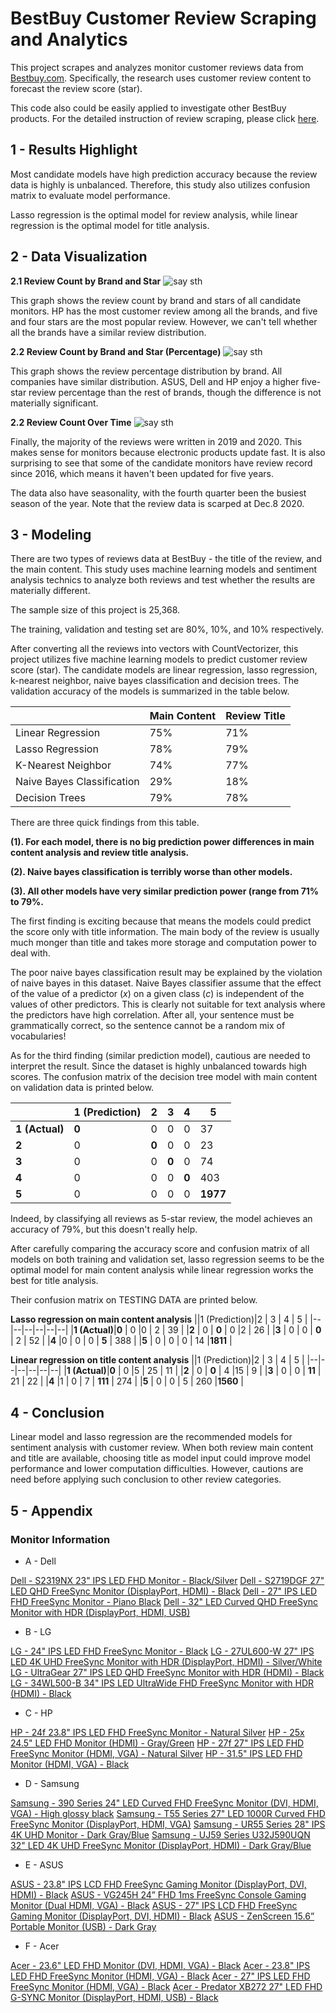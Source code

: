
# BestBuy Customer Review Scraping and Analytics

This project scrapes and analyzes monitor customer reviews data from [Bestbuy.com](https://www.bestbuy.com). Specifically, the research uses customer review content to forecast the review score (star).

This code also could be easily applied to investigate other BestBuy products. For the detailed instruction of review scraping, please click [here](https://github.com/simon201918/BestBuy_Customer_Review_Scraping_And_Analytics/blob/main/Data%20Scraping%20Instruction.md).

## 1 - Results Highlight
Most candidate models have high prediction accuracy because the review data is highly is unbalanced. Therefore, this study also utilizes confusion matrix to evaluate model performance.

Lasso regression is the optimal model for review analysis, while linear regression is the optimal model for title analysis.

## 2 - Data Visualization
**2.1 Review Count by Brand and Star**
  ![say sth](https://github.com/simon201918/BestBuy_Customer_Review_Scraping_And_Analytics/blob/main/Pictures/1.1%20Count%20by%20Brand%20and%20Star.png?raw=true)

This graph shows the review count by brand and stars of all candidate monitors. HP has the most customer review among all the brands, and five and four stars are the most popular review. However, we can't tell whether all the brands have a similar review distribution.

**2.2 Review Count by Brand and Star (Percentage)**
![say sth](https://github.com/simon201918/BestBuy_Customer_Review_Scraping_And_Analytics/blob/main/Pictures/1.2%20Count%20by%20Brand%20and%20Star%20(Percentage).png?raw=true)

This graph shows the review percentage distribution by brand. All companies have similar distribution. ASUS, Dell and HP enjoy a higher five-star review percentage than the rest of brands, though the difference is not materially significant.

**2.2 Review Count Over Time**
![say sth](https://github.com/simon201918/BestBuy_Customer_Review_Scraping_And_Analytics/blob/main/Pictures/2.%20Review%20Count%20Over%20Time.png?raw=true)


Finally, the majority of the reviews were written in 2019 and 2020. This makes sense for monitors because electronic products update fast. It is also surprising to see that some of the candidate monitors have review record since 2016, which means it haven't been updated for five years.

The data also have seasonality, with the fourth quarter been the busiest season of the year. Note that the review data is scarped at Dec.8 2020.

## 3 - Modeling

There are two types of reviews data at BestBuy - the title of the review, and the main content. This study uses machine learning models and sentiment analysis technics to analyze both reviews and test whether the results are materially different.

The sample size of this project is 25,368.

The training, validation and testing set are 80%, 10%, and 10% respectively.

After converting all the reviews into vectors with CountVectorizer, this project utilizes five machine learning models to predict customer review score (star). The candidate models are linear regression, lasso regression, k-nearest neighbor, naive bayes classification and decision trees. The validation accuracy of the models is summarized in the table below.

|  |Main Content|Review Title	|
|--|--|--|
|Linear Regression  |75%  |71%	 |
|Lasso Regression  |78%  |79%	 |
|K-Nearest Neighbor  |74% |77% |
|Naive Bayes Classification  |29%  |18%	 |
|Decision Trees |79%|78%	 |

There are three quick findings from this table. 


**(1). For each model, there is no big prediction power differences in main content analysis and review title analysis.**

**(2). Naive bayes classification is terribly worse than other models.**

**(3). All other models have very similar prediction power (range from 71% to 79%.**

The first finding is exciting because that means the models could predict the score only with title information. The main body of the review is usually much monger than title and takes more storage and computation power to deal with.

The poor naive bayes classification result may be explained by the violation of naive bayes in this dataset. Naive Bayes classifier assume that the effect of the value of a predictor (_x_) on a given class (_c_) is independent of the values of other predictors. This is clearly not suitable for text analysis where the predictors have high correlation. After all, your sentence must be grammatically correct, so the sentence cannot be a random mix of vocabularies!

As for the third finding (similar prediction model), cautious are needed to interpret the result. Since the dataset is highly unbalanced towards high scores. The confusion matrix of the decision tree model with main content on validation data is printed below.

|  |1 (Prediction)  |2 | 3 | 4 | 5 |
|--|--|--|--|--|--|
|**1 (Actual)**   |**0**  | 0 |0  | 0 | 37 |
|**2**  | 0 | **0** | 0 |0  | 23 |
|**3**  | 0 | 0 | **0** | 0 | 74 |
|**4** |0  | 0 | 0 | **0** | 403 |
|**5** | 0 | 0 | 0 | 0 |**1977**  |


Indeed, by classifying all reviews as 5-star review, the model achieves an accuracy of 79%, but this doesn't really help.

After carefully comparing the accuracy score and confusion matrix of all models on both training and validation set, lasso regression seems to be the optimal model for main content analysis while linear regression works the best for title analysis.

Their confusion matrix on TESTING DATA are printed below.

**Lasso regression on main content analysis**
||1 (Prediction)|2 | 3 | 4 | 5 |
|--|--|--|--|--|--|
|**1  (Actual)**|**0**  | 0 |0  | 2 | 39 |
|**2** 			 | 0 | **0** | 0 |2  | 26 |
|**3**			 | 0 | 0 | **0** | 2 | 52 |
|**4**			 |0  | 0 | 0 | **5** | 388 |
|**5**			 | 0 | 0 | 0 | 14 |**1811**  |

**Linear regression on title content analysis**
||1 (Prediction)|2 | 3 | 4 | 5 |
|--|--|--|--|--|--|
|**1  (Actual)**|**0**  | 0 |5  | 25 | 11 |
|**2**			 | 0 | **0** | 4 |15  | 9 |
|**3** 			 | 0 | 0 | **11** | 21 | 22 |
|**4** 			 |1  | 0 | 7 | **111** | 274 |
|**5** 			 | 0 | 0 | 5 | 260 |**1560**  |

## 4 - Conclusion
Linear model and lasso regression are the recommended models for sentiment analysis with customer review. When both review main content and title are available, choosing title as model input could improve model performance and lower computation difficulties. However, cautions are need before applying such conclusion to other review categories.

## 5 - Appendix
### Monitor  Information
* A - Dell

[Dell - S2319NX 23" IPS LED FHD Monitor - Black/Silver](https://www.bestbuy.com/site/dell-s2319nx-23-ips-led-fhd-monitor-black-silver/6237640.p?skuId=6237640)
[Dell - S2719DGF 27" LED QHD FreeSync Monitor (DisplayPort, HDMI) - Black](https://www.bestbuy.com/site/dell-s2719dgf-27-led-qhd-freesync-monitor-displayport-hdmi-black/6293714.p?skuId=6293714)
[Dell - 27" IPS LED FHD FreeSync Monitor - Piano Black](https://www.bestbuy.com/site/dell-27-ips-led-fhd-freesync-monitor-piano-black/6394138.p?skuId=6394138)
[Dell - 32" LED Curved QHD FreeSync Monitor with HDR (DisplayPort, HDMI, USB)](https://www.bestbuy.com/site/dell-32-led-curved-qhd-freesync-monitor-with-hdr-displayport-hdmi-usb/6375331.p?skuId=6375331)

* B - LG

[LG - 24" IPS LED FHD FreeSync Monitor - Black](https://www.bestbuy.com/site/lg-24-ips-led-fhd-freesync-monitor-black/6362423.p?skuId=6362423)
[LG - 27UL600-W 27" IPS LED 4K UHD FreeSync Monitor with HDR (DisplayPort, HDMI) - Silver/White](https://www.bestbuy.com/site/lg-27ul600-w-27-ips-led-4k-uhd-freesync-monitor-with-hdr-displayport-hdmi-silver-white/6329956.p?skuId=6329956)
[LG - UltraGear 27" IPS LED QHD FreeSync Monitor with HDR (HDMI) - Black](https://www.bestbuy.com/site/lg-ultragear-27-ips-led-qhd-freesync-monitor-with-hdr-hdmi-black/6358119.p?skuId=6358119)
[LG - 34WL500-B 34" IPS LED UltraWide FHD FreeSync Monitor with HDR (HDMI) - Black](https://www.bestbuy.com/site/lg-34wl500-b-34-ips-led-ultrawide-fhd-freesync-monitor-with-hdr-hdmi-black/6329954.p?skuId=6329954)

* C - HP

[HP - 24f 23.8" IPS LED FHD FreeSync Monitor - Natural Silver](https://www.bestbuy.com/site/hp-24f-23-8-ips-led-fhd-freesync-monitor-natural-silver/6317590.p?skuId=6317590)
[HP - 25x 24.5" LED FHD Monitor (HDMI) - Gray/Green](https://www.bestbuy.com/site/hp-25x-24-5-led-fhd-monitor-hdmi-gray-green/6280605.p?skuId=6280605)
[HP - 27f 27" IPS LED FHD FreeSync Monitor (HDMI, VGA) - Natural Silver](https://www.bestbuy.com/site/hp-27f-27-ips-led-fhd-freesync-monitor-hdmi-vga-natural-silver/6219205.p?skuId=6219205)
[HP - 31.5" IPS LED FHD Monitor (HDMI, VGA) - Black](https://www.bestbuy.com/site/hp-31-5-ips-led-fhd-monitor-hdmi-vga-black/6361917.p?skuId=6361917)

* D - Samsung

[Samsung - 390 Series 24" LED Curved FHD FreeSync Monitor (DVI, HDMI, VGA) - High glossy black](https://www.bestbuy.com/site/samsung-390-series-24-led-curved-fhd-freesync-monitor-dvi-hdmi-vga-high-glossy-black/5044601.p?skuId=5044601)
[Samsung - T55 Series 27" LED 1000R Curved FHD FreeSync Monitor (DisplayPort, HDMI, VGA)](https://www.bestbuy.com/site/samsung-t55-series-27-led-1000r-curved-fhd-freesync-monitor-displayport-hdmi-vga/6402202.p?skuId=6402202)
[Samsung - UR55 Series 28" IPS 4K UHD Monitor - Dark Gray/Blue](https://www.bestbuy.com/site/samsung-ur55-series-28-ips-4k-uhd-monitor-dark-gray-blue/6386391.p?skuId=6386391)
[Samsung - UJ59 Series U32J590UQN 32" LED 4K UHD FreeSync Monitor (DisplayPort, HDMI) - Dark Gray/Blue](https://www.bestbuy.com/site/samsung-uj59-series-u32j590uqn-32-led-4k-uhd-freesync-monitor-displayport-hdmi-dark-gray-blue/6293716.p?skuId=6293716)

* E - ASUS

[ASUS - 23.8" IPS LCD FHD FreeSync Gaming Monitor (DisplayPort, DVI, HDMI) - Black](https://www.bestbuy.com/site/asus-23-8-ips-lcd-fhd-freesync-gaming-monitor-displayport-dvi-hdmi-black/6395359.p?skuId=6395359)
[ASUS - VG245H 24” FHD 1ms FreeSync Console Gaming Monitor (Dual HDMI, VGA) - Black](https://www.bestbuy.com/site/asus-vg245h-24-fhd-1ms-freesync-console-gaming-monitor-dual-hdmi-vga-black/5591926.p?skuId=5591926)
[ASUS - 27" IPS LCD FHD FreeSync Gaming Monitor (DisplayPort, DVI, HDMI) - Black](https://www.bestbuy.com/site/asus-27-ips-lcd-fhd-freesync-gaming-monitor-displayport-dvi-hdmi-black/6336778.p?skuId=6336778)
[ASUS - ZenScreen 15.6” Portable Monitor (USB) - Dark Gray](https://www.bestbuy.com/site/asus-zenscreen-15-6-portable-monitor-usb-dark-gray/6403999.p?skuId=6403999)

* F - Acer

[Acer - 23.6" LED FHD Monitor (DVI, HDMI, VGA) - Black](https://www.bestbuy.com/site/acer-23-6-led-fhd-monitor-dvi-hdmi-vga-black/6404005.p?skuId=6404005)
[Acer - 23.8" IPS LED FHD FreeSync Monitor (HDMI, VGA) - Black](https://www.bestbuy.com/site/acer-23-8-ips-led-fhd-freesync-monitor-hdmi-vga-black/6401005.p?skuId=6401005)
[Acer - 27" IPS LED FHD FreeSync Monitor (HDMI, VGA) - Black](https://www.bestbuy.com/site/acer-27-ips-led-fhd-freesync-monitor-hdmi-vga-black/6401007.p?skuId=6401007)
[Acer - Predator XB272 27" LED FHD G-SYNC Monitor (DisplayPort, HDMI, USB) - Black](https://www.bestbuy.com/site/acer-predator-xb272-27-led-fhd-g-sync-monitor-displayport-hdmi-usb-black/6238705.p?skuId=6238705)

